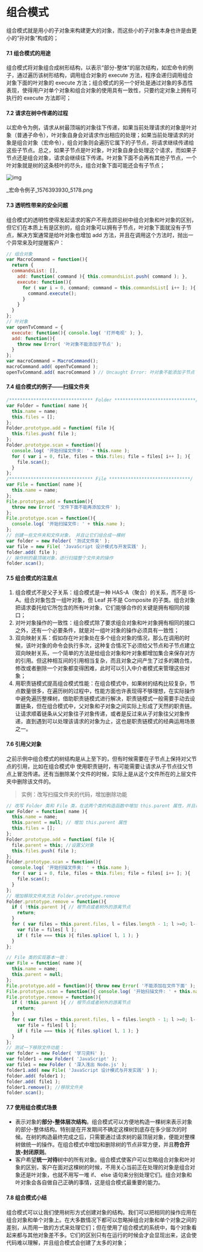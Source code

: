 # 组合模式

组合模式就是用小的子对象来构建更大的对象，而这些小的子对象本身也许是由更小的“孙对象”构成的；

#### 7.1 组合模式的用途

组合模式将对象组合成树形结构，以表示“部分-整体”的层次结构，如宏命令的例子，通过遍历该树形结构，调用组合对象的 execute 方法，程序会递归调用组合对象下面的叶对象的 execute 方法；组合模式的另一个好处是通过对象的多态性表现，使得用户对单个对象和组合对象的使用具有一致性，只要约定对象上拥有可执行的 execute 方法即可；

#### 7.2 请求在树中传递的过程

以宏命令为例，请求从树最顶端的对象往下传递，如果当前处理请求的对象是叶对象（普通子命令），叶对象自身会对请求作出相应的处理；如果当前处理请求的对象是组合对象（宏命令），组合对象则会遍历它属下的子节点，将请求继续传递给这些子节点。总之，如果子节点是叶对象，叶对象自身会处理这个请求，而如果子节点还是组合对象，请求会继续往下传递。叶对象下面不会再有其他子节点，一个叶对象就是树的这条枝叶的尽头，组合对象下面可能还会有子节点；

![img](https:////upload-images.jianshu.io/upload_images/14756387-8be455a4b15a1a03.png?imageMogr2/auto-orient/strip|imageView2/2/w/730/format/webp)

_宏命令例子_1576393930_5178.png

#### 7.3 透明性带来的安全问题

组合模式的透明性使得发起请求的客户不用去顾忌树中组合对象和叶对象的区别，但它们在本质上有是区别的，组合对象可以拥有子节点，叶对象下面就没有子节点，解决方案通常是给叶对象也增加 add 方法，并且在调用这个方法时，抛出一个异常来及时提醒客户：



```js
// 组合对象
var MacroCommand = function(){
  return {
  commandsList: [],
    add: function( command ){ this.commandsList.push( command ); },
    execute: function(){
      for ( var i = 0, command; command = this.commandsList[ i++ ]; ){
        command.execute();
      }
    }
  }
};
// 叶对象
var openTvCommand = {
  execute: function(){ console.log( '打开电视' ); },
  add: function(){
    throw new Error( '叶对象不能添加子节点' );
  }
};
var macroCommand = MacroCommand();
macroCommand.add( openTvCommand );
openTvCommand.add( macroCommand ) // Uncaught Error: 叶对象不能添加子节点
```

#### 7.4 组合模式的例子——扫描文件夹



```js
/******************************* Folder ******************************/
var Folder = function( name ){
  this.name = name;
  this.files = [];
};
Folder.prototype.add = function( file ){
  this.files.push( file );
};
Folder.prototype.scan = function(){
  console.log( '开始扫描文件夹: ' + this.name );
  for ( var i = 0, file, files = this.files; file = files[ i++ ]; ){
    file.scan();
  }
};
/******************************* File ******************************/
var File = function( name ){
  this.name = name;
};
File.prototype.add = function(){
  throw new Error( '文件下面不能再添加文件' );
};
File.prototype.scan = function(){
  console.log( '开始扫描文件: ' + this.name );
};
// 创建一些文件夹和文件对象， 并且让它们组合成一棵树
var folder = new Folder( '测试文件夹' );
var file = new File( 'JavaScript 设计模式与开发实践' );
folder.add( file );
// 操作树的最顶端对象，进行扫描整个文件夹的操作
folder.scan();
```

#### 7.5 组合模式的注意点

1. 组合模式不是父子关系：组合模式是一种 HAS-A（聚合）的关系，而不是 IS-A。组合对象包含一组叶对象，但 Leaf 并不是 Composite 的子类。组合对象把请求委托给它所包含的所有叶对象，它们能够合作的关键是拥有相同的接口；
2. 对叶对象操作的一致性：组合模式除了要求组合对象和叶对象拥有相同的接口之外，还有一个必要条件，就是对一组叶对象的操作必须具有一致性；
3. 双向映射关系：假如存在叶对象处在多个组合对象的情况，那么在调用的时候，该叶对象的命令会执行多次，这种复合情况下必须给父节点和子节点建立双向映射关系，一个简单的方法是给组合对象和叶对象都增加集合来保存对方的引用。但这种相互间的引用相当复杂，而且对象之间产生了过多的耦合性，修改或者删除一个对象都变得困难，此时可以引入中介者模式来管理这些对象；
4. 用职责链模式提高组合模式性能：在组合模式中，如果树的结构比较复杂，节点数量很多，在遍历树的过程中，性能方面也许表现得不够理想，在实际操作中避免遍历整棵树，借助职责链模式进行解决，职责链模式一般需要手动去设置链条，但在组合模式中，父对象和子对象之间实际上形成了天然的职责链。让请求顺着链条从父对象往子对象传递，或者是反过来从子对象往父对象传递，直到遇到可以处理该请求的对象为止，这也是职责链模式的经典运用场景之一。

#### 7.6 引用父对象

之前示例中组合模式的树结构是从上至下的，但有时候需要在子节点上保持对父节点的引用，比如在组合模式中
 使用职责链时，有可能需要让请求从子节点往父节点上冒泡传递。还有当删除某个文件的时候，实际上是从这个文件所在的上层文件夹中删除该文件的。

> 实例：改写扫描文件夹的代码，增加删除功能



```js
// 改写 Folder 类和 File 类，在这两个类的构造函数中增加 this.parent 属性，并且在调用 add 方法的时候，正确设置文件或者文件夹的父节点：
var Folder = function( name ){
  this.name = name;
  this.parent = null; // 增加 this.parent 属性
  this.files = [];
};
Folder.prototype.add = function( file ){
  file.parent = this; //设置父对象
  this.files.push( file );
};
Folder.prototype.scan = function(){
  console.log( '开始扫描文件夹: ' + this.name );
  for ( var i = 0, file, files = this.files; file = files[ i++ ]; ){
    file.scan();
  }
};
// 增加移除文件夹方法 Folder.prototype.remove
Folder.prototype.remove = function(){
  if ( !this.parent ){ // 根节点或者树外的游离节点
    return;
  }
  for ( var files = this.parent.files, l = files.length - 1; l >=0; l-- ){
    var file = files[ l ];
    if ( file === this ){ files.splice( l, 1 ); }
  }
};

// File 类的实现基本一致：
var File = function( name ){
  this.name = name;
  this.parent = null;
};
File.prototype.add = function(){ throw new Error( '不能添加在文件下面' ); };
File.prototype.scan = function(){ console.log( '开始扫描文件: ' + this.name ); };
File.prototype.remove = function(){
  if ( !this.parent ){ // 根节点或者树外的游离节点
    return;
  }
  for ( var files = this.parent.files, l = files.length - 1; l >=0; l-- ){
    var file = files[ l ];
    if ( file === this ){ files.splice( l, 1 ); }
  }
};
// 测试一下移除文件功能：
var folder = new Folder( '学习资料' );
var folder1 = new Folder( 'JavaScript' );
var file1 = new Folder ( '深入浅出 Node.js' );
folder1.add( new File( 'JavaScript 设计模式与开发实践' ) );
folder.add( folder1 );
folder.add( file1 );
folder1.remove(); //移除文件夹
folder.scan();
```

#### 7.7 使用组合模式场景

- 表示对象的**部分-整体层次结构**。组合模式可以方便地构造一棵树来表示对象的部分-整体结构。特别是在开发期间不确定这棵树到底存在多少层次的时候。在树的构造最终完成之后，只需要通过请求树的最顶层对象，便能对整棵树做统一的操作。在组合模式中增加和删除树的节点非常方便，并且**符合开放-封闭原则**。
- 客户希望**统一对待**树中的所有对象。组合模式使客户可以忽略组合对象和叶对象的区别，客户在面对这棵树的时候，不用关心当前正在处理的对象是组合对象还是叶对象，也就不用写一堆 if、 else 语句来分别处理它们。组合对象和叶对象会各自做自己正确的事情，这是组合模式最重要的能力。

#### 7.8 组合模式小结

组合模式可以让我们使用树形方式创建对象的结构。我们可以把相同的操作应用在组合对象和单个对象上。在大多数情况下都可以忽略掉组合对象和单个对象之间的差别，从而用一致的方式来处理它们；但在使用了组合模式的系统中，每个对象看起来都与其他对象差不多。它们的区别只有在运行的时候会才会显现出来，这会使代码难以理解，并且组合模式会创建了太多的对象；